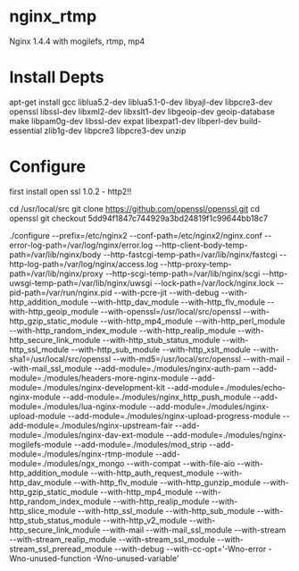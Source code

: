 nginx_rtmp
==========

Nginx  1.4.4 with mogilefs, rtmp, mp4


Install Depts
==========

apt-get install gcc liblua5.2-dev liblua5.1-0-dev libyajl-dev libpcre3-dev openssl libssl-dev libxml2-dev libxslt1-dev libgeoip-dev geoip-database make libpam0g-dev libssl-dev expat libexpat1-dev libperl-dev build-essential zlib1g-dev libpcre3 libpcre3-dev unzip

Configure
==========

first install open ssl 1.0.2 - http2!!

cd /usr/local/src
git clone https://github.com/openssl/openssl.git
cd openssl
git checkout 5dd94f1847c744929a3bd24819f1c99644bb18c7

./configure --prefix=/etc/nginx2 --conf-path=/etc/nginx2/nginx.conf --error-log-path=/var/log/nginx/error.log --http-client-body-temp-path=/var/lib/nginx/body --http-fastcgi-temp-path=/var/lib/nginx/fastcgi --http-log-path=/var/log/nginx/access.log --http-proxy-temp-path=/var/lib/nginx/proxy --http-scgi-temp-path=/var/lib/nginx/scgi --http-uwsgi-temp-path=/var/lib/nginx/uwsgi --lock-path=/var/lock/nginx.lock --pid-path=/var/run/nginx.pid --with-pcre-jit --with-debug --with-http_addition_module --with-http_dav_module --with-http_flv_module --with-http_geoip_module --with-openssl=/usr/local/src/openssl --with-http_gzip_static_module --with-http_mp4_module --with-http_perl_module --with-http_random_index_module --with-http_realip_module --with-http_secure_link_module --with-http_stub_status_module --with-http_ssl_module --with-http_sub_module --with-http_xslt_module  --with-sha1=/usr/local/src/openssl --with-md5=/usr/local/src/openssl --with-mail --with-mail_ssl_module --add-module=./modules/nginx-auth-pam  --add-module=./modules/headers-more-nginx-module --add-module=./modules/nginx-development-kit --add-module=./modules/echo-nginx-module --add-module=./modules/nginx_http_push_module --add-module=./modules/lua-nginx-module --add-module=./modules/nginx-upload-module --add-module=./modules/nginx-upload-progress-module --add-module=./modules/nginx-upstream-fair --add-module=./modules/nginx-dav-ext-module --add-module=./modules/nginx-mogilefs-module --add-module=./modules/mod_strip --add-module=./modules/nginx-rtmp-module --add-module=./modules/ngx_mongo --with-compat  --with-file-aio    --with-http_addition_module  --with-http_auth_request_module  --with-http_dav_module   --with-http_flv_module   --with-http_gunzip_module   --with-http_gzip_static_module   --with-http_mp4_module     --with-http_random_index_module    --with-http_realip_module   --with-http_slice_module    --with-http_ssl_module    --with-http_sub_module    --with-http_stub_status_module   --with-http_v2_module   --with-http_secure_link_module    --with-mail   --with-mail_ssl_module   --with-stream  --with-stream_realip_module  --with-stream_ssl_module   --with-stream_ssl_preread_module  --with-debug   --with-cc-opt='-Wno-error -Wno-unused-function -Wno-unused-variable'

